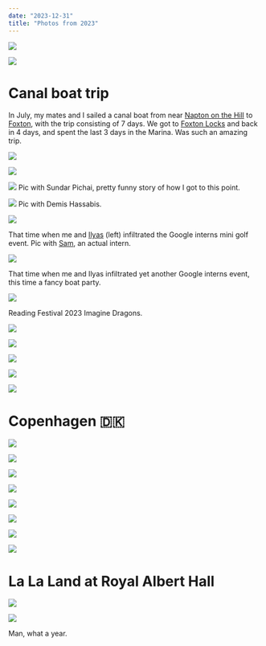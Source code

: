 ```yaml
---
date: "2023-12-31"
title: "Photos from 2023"
---
```


![](6ps-sunset.jpeg)

![](shard-morning.jpeg)

# Canal boat trip

In July, my mates and I sailed a canal boat from near [Napton on the Hill](https://en.wikipedia.org/wiki/Napton_on_the_Hill) to [Foxton](https://en.wikipedia.org/wiki/Foxton,_Leicestershire), with the trip consisting of 7 days. We got to [Foxton Locks](https://en.wikipedia.org/wiki/Foxton_Locks) and back in 4 days, and spent the last 3 days in the Marina. Was such an amazing trip.

![](boat.jpeg)

![](pond.jpeg)

![](pichAI.jpeg)
Pic with Sundar Pichai, pretty funny story of how I got to this point.

![](DEMIS.jpeg)
Pic with Demis Hassabis.

![](ilyman-parsa-samonthegrind.jpeg)

That time when me and [Ilyas](https://www.linkedin.com/in/ilyassung) (left) infiltrated the Google interns mini golf event. Pic with [Sam](https://www.linkedin.com/in/sam-ezeh), an actual intern.

![](ilyas-parsa-creasing.jpeg)

That time when me and Ilyas infiltrated yet another Google interns event, this time a fancy boat party.

![](reading-festival.jpeg)

Reading Festival 2023 Imagine Dragons.

![](goated.jpeg)

![](shard-sunset.jpeg)

![](parsa-canary-wharf.jpeg)

![](isle-of-dogs.jpeg)

![](hhkb.jpeg)

# Copenhagen 🇩🇰

![](copenhagen-horse.jpeg)

![](nyhavn-wojak.jpeg)

![](rosenborg-tree.jpeg)

![](rosenborg-slot.jpeg)

![](rosenborg-garden.jpeg)

![](ilyas-parsa-pub.jpeg)

![](tivoli.jpeg)

![](marcus.jpeg)

# La La Land at Royal Albert Hall

![](la-la-land.jpeg)

![](royal-albert-hall.jpeg)

Man, what a year.
